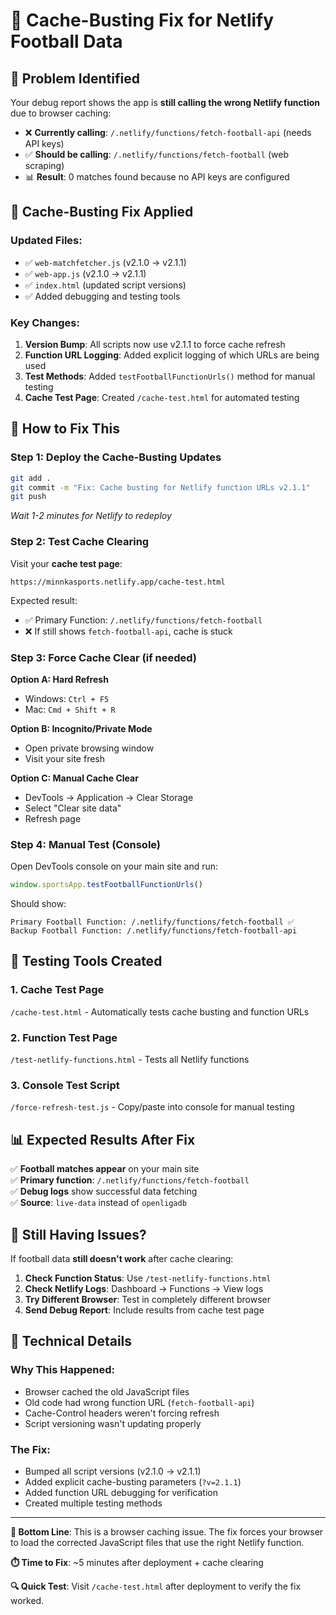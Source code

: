# 🔄 Cache-Busting Fix for Netlify Football Data

## 🎯 Problem Identified
Your debug report shows the app is **still calling the wrong Netlify function** due to browser caching:

- ❌ **Currently calling**: `/.netlify/functions/fetch-football-api` (needs API keys)
- ✅ **Should be calling**: `/.netlify/functions/fetch-football` (web scraping)
- 📊 **Result**: 0 matches found because no API keys are configured

## 🔧 Cache-Busting Fix Applied

### Updated Files:
- ✅ `web-matchfetcher.js` (v2.1.0 → v2.1.1)
- ✅ `web-app.js` (v2.1.0 → v2.1.1) 
- ✅ `index.html` (updated script versions)
- ✅ Added debugging and testing tools

### Key Changes:
1. **Version Bump**: All scripts now use v2.1.1 to force cache refresh
2. **Function URL Logging**: Added explicit logging of which URLs are being used
3. **Test Methods**: Added `testFootballFunctionUrls()` method for manual testing
4. **Cache Test Page**: Created `/cache-test.html` for automated testing

## 🚀 How to Fix This

### Step 1: Deploy the Cache-Busting Updates
```bash
git add .
git commit -m "Fix: Cache busting for Netlify function URLs v2.1.1"
git push
```
*Wait 1-2 minutes for Netlify to redeploy*

### Step 2: Test Cache Clearing
Visit your **cache test page**:
```
https://minnkasports.netlify.app/cache-test.html
```

Expected result:
- ✅ Primary Function: `/.netlify/functions/fetch-football`
- ❌ If still shows `fetch-football-api`, cache is stuck

### Step 3: Force Cache Clear (if needed)
**Option A: Hard Refresh**
- Windows: `Ctrl + F5`
- Mac: `Cmd + Shift + R`

**Option B: Incognito/Private Mode**
- Open private browsing window
- Visit your site fresh

**Option C: Manual Cache Clear**
- DevTools → Application → Clear Storage
- Select "Clear site data"
- Refresh page

### Step 4: Manual Test (Console)
Open DevTools console on your main site and run:
```javascript
window.sportsApp.testFootballFunctionUrls()
```

Should show:
```
Primary Football Function: /.netlify/functions/fetch-football ✅
Backup Football Function: /.netlify/functions/fetch-football-api
```

## 🧪 Testing Tools Created

### 1. Cache Test Page
`/cache-test.html` - Automatically tests cache busting and function URLs

### 2. Function Test Page  
`/test-netlify-functions.html` - Tests all Netlify functions

### 3. Console Test Script
`/force-refresh-test.js` - Copy/paste into console for manual testing

## 📊 Expected Results After Fix

✅ **Football matches appear** on your main site  
✅ **Primary function**: `/.netlify/functions/fetch-football`  
✅ **Debug logs** show successful data fetching  
✅ **Source**: `live-data` instead of `openligadb`  

## 🐛 Still Having Issues?

If football data **still doesn't work** after cache clearing:

1. **Check Function Status**: Use `/test-netlify-functions.html`
2. **Check Netlify Logs**: Dashboard → Functions → View logs
3. **Try Different Browser**: Test in completely different browser
4. **Send Debug Report**: Include results from cache test page

## 📝 Technical Details

### Why This Happened:
- Browser cached the old JavaScript files
- Old code had wrong function URL (`fetch-football-api`)
- Cache-Control headers weren't forcing refresh
- Script versioning wasn't updating properly

### The Fix:
- Bumped all script versions (v2.1.0 → v2.1.1)
- Added explicit cache-busting parameters (`?v=2.1.1`)
- Added function URL debugging for verification
- Created multiple testing methods

---

**🎯 Bottom Line**: This is a browser caching issue. The fix forces your browser to load the corrected JavaScript files that use the right Netlify function.

**⏱️ Time to Fix**: ~5 minutes after deployment + cache clearing

**🔍 Quick Test**: Visit `/cache-test.html` after deployment to verify the fix worked.
